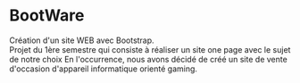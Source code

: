 # BootWare

Création d'un site WEB avec Bootstrap.<br>
Projet du 1ère semestre qui consiste à réaliser un site one page avec le sujet de notre choix
En l'occurrence, nous avons décidé de créé un site de vente d'occasion d'appareil informatique orienté gaming.
